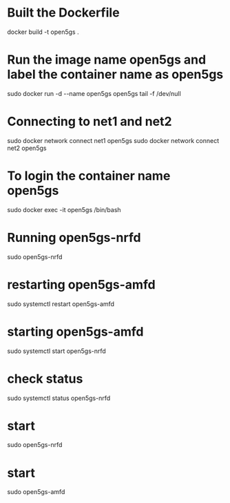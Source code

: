 # Built the Dockerfile
docker build -t open5gs .

# Run the image name open5gs and label the container name as open5gs
sudo docker run -d --name open5gs open5gs tail -f /dev/null

# Connecting to net1 and net2
sudo docker network connect net1 open5gs
sudo docker network connect net2 open5gs

# To login the container name open5gs
sudo docker exec -it open5gs /bin/bash

# Running open5gs-nrfd
sudo open5gs-nrfd

# restarting open5gs-amfd
sudo systemctl restart open5gs-amfd

# starting open5gs-amfd
sudo systemctl start open5gs-nrfd

# check status
sudo systemctl status open5gs-nrfd

# start
sudo open5gs-nrfd

# start
sudo open5gs-amfd

